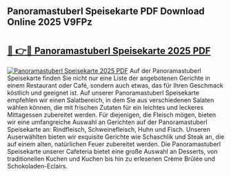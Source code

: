 ## Panoramastuberl Speisekarte PDF Download Online 2025 V9FPz

# <h2><a href="http://gccld4n.nevu.top/?p=Panoramastuberl+Speisekarte">🔗 👉🔴 Panoramastuberl Speisekarte 2025 PDF</a></h2>

[![Panoramastuberl Speisekarte 2025 PDF](https://i.imgur.com/dBaPXMq.png)](http://gccld4n.nevu.top/?p=Panoramastuberl+Speisekarte)
Auf der Panoramastuberl Speisekarte finden Sie nicht nur eine Liste der angebotenen Gerichte in einem Restaurant oder Café, sondern auch etwas, das für Ihren Geschmack köstlich und geeignet ist. Auf unserer Panoramastuberl Speisekarte empfehlen wir einen Salatbereich, in dem Sie aus verschiedenen Salaten wählen können, die mit frischen Zutaten für ein leichtes und leckeres Mittagessen zubereitet werden. Für diejenigen, die Fleisch mögen, bieten wir eine umfangreiche Auswahl an Gerichten auf der Panoramastuberl Speisekarte an: Rindfleisch, Schweinefleisch, Huhn und Fisch. Unseren Auserwählten bieten wir exquisite Gerichte wie Schaschlik und Steak an, die auf einem alten, natürlichen Feuer zubereitet werden. Die Panoramastuberl Speisekarte unserer Cafeteria bietet eine große Auswahl an Desserts, von traditionellen Kuchen und Kuchen bis hin zu erlesenen Crème Brûlée und Schokoladen-Eclairs.
